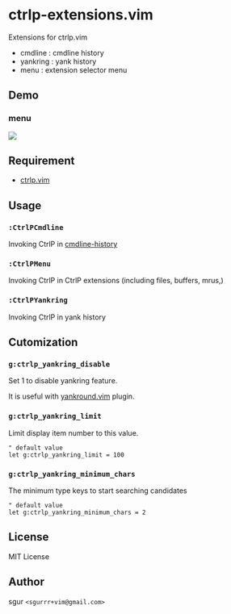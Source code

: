 ctrlp-extensions.vim
====================

Extensions for ctrlp.vim

- cmdline : cmdline history
- yankring : yank history
- menu : extension selector menu

Demo
----

### menu

![](https://dl.dropboxusercontent.com/u/175488/Screenshots/github.com/ctrlp-extensions.vim/CtrlPMenu.gif)

Requirement
-----------

- [ctrlp.vim](https://github.com/ctrlpvim/ctrlp.vim)

Usage
-----

### `:CtrlPCmdline`
  Invoking CtrlP in [cmdline-history](http://vimdoc.sourceforge.net/htmldoc/cmdline.html#cmdline-history)
### `:CtrlPMenu`
  Invoking CtrlP in CtrlP extensions (including files, buffers, mrus,)
### `:CtrlPYankring`
  Invoking CtrlP in yank history

Cutomization
------------

### `g:ctrlp_yankring_disable`

Set 1 to disable yankring feature.

It is useful with [yankround.vim](https://github.com/LeafCage/yankround.vim) plugin.

### `g:ctrlp_yankring_limit`

Limit display item number to this value.

```vim
" default value
let g:ctrlp_yankring_limit = 100
```

### `g:ctrlp_yankring_minimum_chars`

The minimum type keys to start searching candidates

```vim
" default value
let g:ctrlp_yankring_minimum_chars = 2
```

License
-------

MIT License

Author
------

sgur `<sgurrr+vim@gmail.com>`
